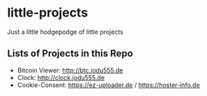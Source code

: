 # little-projects
Just a little hodgepodge of little projects


## Lists of Projects in this Repo

* Bitcoin Viewer: http://btc.jodu555.de
* Clock: http://clock.jodu555.de
* Cookie-Consent: https://ez-uploader.de / https://hoster-info.de

<!---
* <span style="color:#0366d6">Cookie-Consent</span>. https://ez-uploader.de / https://hoster-info.de
-->